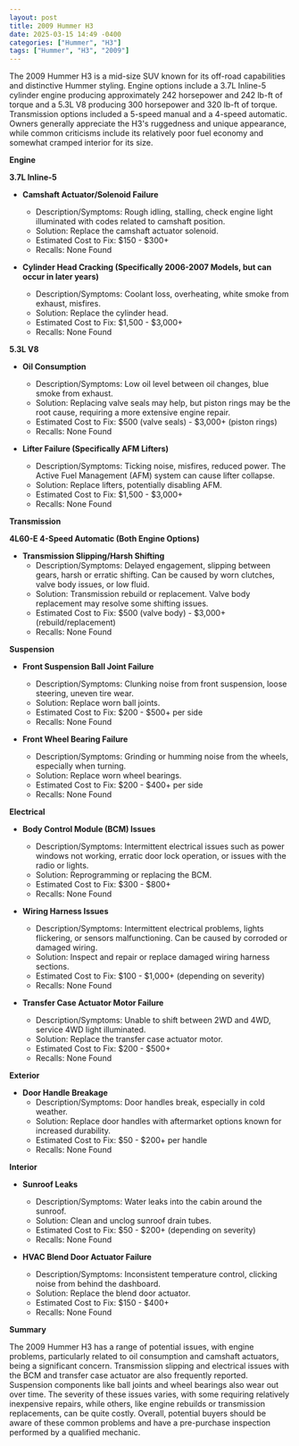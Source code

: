 ```yaml
---
layout: post
title: 2009 Hummer H3
date: 2025-03-15 14:49 -0400
categories: ["Hummer", "H3"]
tags: ["Hummer", "H3", "2009"]
---
```

The 2009 Hummer H3 is a mid-size SUV known for its off-road capabilities and distinctive Hummer styling. Engine options include a 3.7L Inline-5 cylinder engine producing approximately 242 horsepower and 242 lb-ft of torque and a 5.3L V8 producing 300 horsepower and 320 lb-ft of torque. Transmission options included a 5-speed manual and a 4-speed automatic. Owners generally appreciate the H3's ruggedness and unique appearance, while common criticisms include its relatively poor fuel economy and somewhat cramped interior for its size.

**Engine**

**3.7L Inline-5**

*   **Camshaft Actuator/Solenoid Failure**
    *   Description/Symptoms: Rough idling, stalling, check engine light illuminated with codes related to camshaft position.
    *   Solution: Replace the camshaft actuator solenoid.
    *   Estimated Cost to Fix: $150 - $300+
    * Recalls: None Found

*   **Cylinder Head Cracking (Specifically 2006-2007 Models, but can occur in later years)**
    *   Description/Symptoms: Coolant loss, overheating, white smoke from exhaust, misfires.
    *   Solution: Replace the cylinder head.
    *   Estimated Cost to Fix: $1,500 - $3,000+
    * Recalls: None Found

**5.3L V8**

*   **Oil Consumption**
    *   Description/Symptoms: Low oil level between oil changes, blue smoke from exhaust.
    *   Solution: Replacing valve seals may help, but piston rings may be the root cause, requiring a more extensive engine repair.
    *   Estimated Cost to Fix: $500 (valve seals) - $3,000+ (piston rings)
    * Recalls: None Found

*   **Lifter Failure (Specifically AFM Lifters)**
    *   Description/Symptoms: Ticking noise, misfires, reduced power. The Active Fuel Management (AFM) system can cause lifter collapse.
    *   Solution: Replace lifters, potentially disabling AFM.
    *   Estimated Cost to Fix: $1,500 - $3,000+
    * Recalls: None Found

**Transmission**

**4L60-E 4-Speed Automatic (Both Engine Options)**

*   **Transmission Slipping/Harsh Shifting**
    *   Description/Symptoms: Delayed engagement, slipping between gears, harsh or erratic shifting. Can be caused by worn clutches, valve body issues, or low fluid.
    *   Solution: Transmission rebuild or replacement. Valve body replacement may resolve some shifting issues.
    *   Estimated Cost to Fix: $500 (valve body) - $3,000+ (rebuild/replacement)
    * Recalls: None Found

**Suspension**

*   **Front Suspension Ball Joint Failure**
    *   Description/Symptoms: Clunking noise from front suspension, loose steering, uneven tire wear.
    *   Solution: Replace worn ball joints.
    *   Estimated Cost to Fix: $200 - $500+ per side
    * Recalls: None Found

*   **Front Wheel Bearing Failure**
    *   Description/Symptoms: Grinding or humming noise from the wheels, especially when turning.
    *   Solution: Replace worn wheel bearings.
    *   Estimated Cost to Fix: $200 - $400+ per side
    * Recalls: None Found

**Electrical**

*   **Body Control Module (BCM) Issues**
    *   Description/Symptoms: Intermittent electrical issues such as power windows not working, erratic door lock operation, or issues with the radio or lights.
    *   Solution: Reprogramming or replacing the BCM.
    *   Estimated Cost to Fix: $300 - $800+
    * Recalls: None Found

*   **Wiring Harness Issues**
    *   Description/Symptoms: Intermittent electrical problems, lights flickering, or sensors malfunctioning. Can be caused by corroded or damaged wiring.
    *   Solution: Inspect and repair or replace damaged wiring harness sections.
    *   Estimated Cost to Fix: $100 - $1,000+ (depending on severity)
    * Recalls: None Found

*   **Transfer Case Actuator Motor Failure**
    *   Description/Symptoms: Unable to shift between 2WD and 4WD, service 4WD light illuminated.
    *   Solution: Replace the transfer case actuator motor.
    *   Estimated Cost to Fix: $200 - $500+
    * Recalls: None Found

**Exterior**

*   **Door Handle Breakage**
    *   Description/Symptoms: Door handles break, especially in cold weather.
    *   Solution: Replace door handles with aftermarket options known for increased durability.
    *   Estimated Cost to Fix: $50 - $200+ per handle
    * Recalls: None Found

**Interior**

*   **Sunroof Leaks**
    *   Description/Symptoms: Water leaks into the cabin around the sunroof.
    *   Solution: Clean and unclog sunroof drain tubes.
    *   Estimated Cost to Fix: $50 - $200+ (depending on severity)
    * Recalls: None Found

*   **HVAC Blend Door Actuator Failure**
    *   Description/Symptoms: Inconsistent temperature control, clicking noise from behind the dashboard.
    *   Solution: Replace the blend door actuator.
    *   Estimated Cost to Fix: $150 - $400+
    * Recalls: None Found

**Summary**

The 2009 Hummer H3 has a range of potential issues, with engine problems, particularly related to oil consumption and camshaft actuators, being a significant concern. Transmission slipping and electrical issues with the BCM and transfer case actuator are also frequently reported. Suspension components like ball joints and wheel bearings also wear out over time. The severity of these issues varies, with some requiring relatively inexpensive repairs, while others, like engine rebuilds or transmission replacements, can be quite costly. Overall, potential buyers should be aware of these common problems and have a pre-purchase inspection performed by a qualified mechanic.

